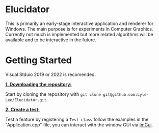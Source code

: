 # Elucidator

This is primarily an early-stage interactive application and renderer for Windows.
The main purpose is for experiments in Computer Graphics.
Currently not much is implemented but more related algorithms will be available and to be interactive in the future.

# Getting Started

Visual Stduio 2019 or 2022 is recomended.

<ins>**1. Downloading the repository:**</ins>

Start by cloning the repository with `git clone git@github.com:Lyle-Lee/Elucidator.git`.

<ins>**2. Create a test:**</ins>

Test a feature by registering a `Test class` follow the examples in the "Application.cpp" file, you can interact with the window GUI via [ImGui](https://github.com/ocornut/imgui).
